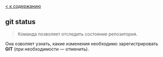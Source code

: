 [< к содержанию](./readme.md)

## **git status**

> Команда позволяет отследить состояние репозитория. 

Она озволяет узнать, какие изменения необходимо зарегистрировать **GIT** (при необходимости — отменить).